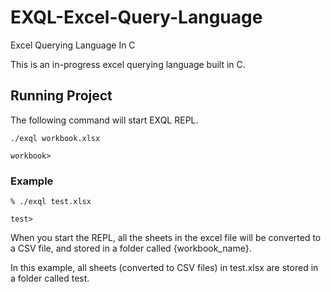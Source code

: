 # EXQL-Excel-Query-Language

Excel Querying Language In C

This is an in-progress excel querying language built in C.


## Running Project 

The following command will start EXQL REPL.


```
./exql workbook.xlsx

workbook> 

```

### Example

```
% ./exql test.xlsx

test> 

```

When you start the REPL, all the sheets in the excel file will be converted to a CSV file, and stored in a folder called {workbook_name}.

In this example, all sheets (converted to CSV files) in test.xlsx are stored in a folder called test.